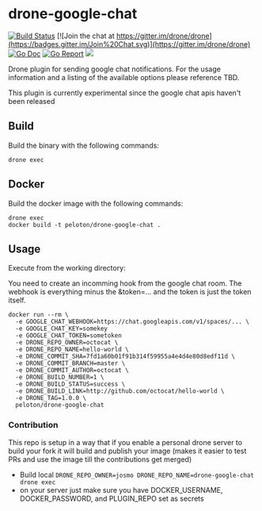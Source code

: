 # drone-google-chat

[![Build Status](https://drone.seattleslow.com/api/badges/josmo/drone-google-chat/status.svg)](https://drone.seattleslow.com/josmo/drone-google-chat)
[![Join the chat at https://gitter.im/drone/drone](https://badges.gitter.im/Join%20Chat.svg)](https://gitter.im/drone/drone)
[![Go Doc](https://godoc.org/github.com/josmo/drone-google-chat?status.svg)](http://godoc.org/github.com/josmo/drone-google-chat)
[![Go Report](https://goreportcard.com/badge/github.com/josmo/drone-google-chat)](https://goreportcard.com/report/github.com/josmo/drone-google-chat)
[![](https://images.microbadger.com/badges/image/peloton/drone-google-chat.svg)](https://microbadger.com/images/peloton/drone-google-chat "Get your own image badge on microbadger.com")

Drone plugin for sending google chat notifications. For the usage information and a listing of the available options please reference TBD.

This plugin is currently experimental since the google chat apis haven't been released

## Build

Build the binary with the following commands:

```
drone exec
```

## Docker

Build the docker image with the following commands:

```
drone exec
docker build -t peloton/drone-google-chat .
```


## Usage

Execute from the working directory:

You need to create an incomming hook from the google chat room. The webhook is everything minus the &token=... 
and the token is just the token itself.

```
docker run --rm \
  -e GOOGLE_CHAT_WEBHOOK=https://chat.googleapis.com/v1/spaces/... \
  -e GOOGLE_CHAT_KEY=somekey
  -e GOOGLE_CHAT_TOKEN=sometoken
  -e DRONE_REPO_OWNER=octocat \
  -e DRONE_REPO_NAME=hello-world \
  -e DRONE_COMMIT_SHA=7fd1a60b01f91b314f59955a4e4d4e80d8edf11d \
  -e DRONE_COMMIT_BRANCH=master \
  -e DRONE_COMMIT_AUTHOR=octocat \
  -e DRONE_BUILD_NUMBER=1 \
  -e DRONE_BUILD_STATUS=success \
  -e DRONE_BUILD_LINK=http://github.com/octocat/hello-world \
  -e DRONE_TAG=1.0.0 \
  peloton/drone-google-chat
```

### Contribution

This repo is setup in a way that if you enable a personal drone server to build your fork it will
 build and publish your image (makes it easier to test PRs and use the image till the contributions get merged)
 
* Build local ```DRONE_REPO_OWNER=josmo DRONE_REPO_NAME=drone-google-chat drone exec```
* on your server just make sure you have DOCKER_USERNAME, DOCKER_PASSWORD, and PLUGIN_REPO set as secrets
 